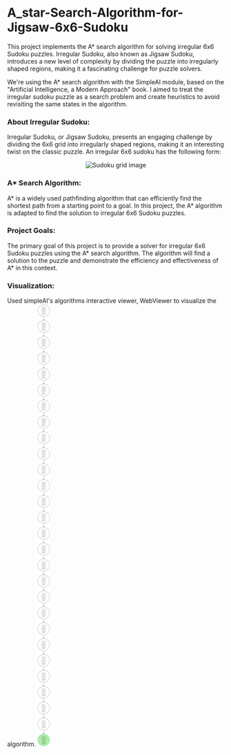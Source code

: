 # A_star-Search-Algorithm-for-Jigsaw-6x6-Sudoku
This project implements the A* search algorithm for solving irregular 6x6 Sudoku puzzles. Irregular Sudoku, also known as Jigsaw Sudoku, introduces a new level of complexity by dividing the puzzle into irregularly shaped regions, making it a fascinating challenge for puzzle solvers.

We're using the A* search algorithm with the SimpleAI module, based on the "Artificial Intelligence, a Modern Approach" book. I aimed to treat the irregular sudoku puzzle as a search problem and create heuristics to avoid revisiting the same states in the algorithm.

### About Irregular Sudoku:

Irregular Sudoku, or Jigsaw Sudoku, presents an engaging challenge by dividing the 6x6 grid into irregularly shaped regions, making it an interesting twist on the classic puzzle.
An irregular 6x6 sudoku has the following form:
<div style='text-align: center';> <img src='https://i.pinimg.com/originals/d4/be/12/d4be12c7b28a340f370e7dfa99b5e141.png' alt='Sudoku grid image'  width='50%'> </div>

### A* Search Algorithm:

A* is a widely used pathfinding algorithm that can efficiently find the shortest path from a starting point to a goal. In this project, the A* algorithm is adapted to find the solution to irregular 6x6 Sudoku puzzles.

### Project Goals:

The primary goal of this project is to provide a solver for irregular 6x6 Sudoku puzzles using the A* search algorithm. The algorithm will find a solution to the puzzle and demonstrate the efficiency and effectiveness of A* in this context.

### Visualization:

Used simpleAI's algorithms interactive viewer, WebViewer to visualize the algorithm.
![Graph](https://github.com/priyankagupta0/A_star-Search-Algorithm-for-Irregular-6x6-Sudoku/blob/main/graph.png)
